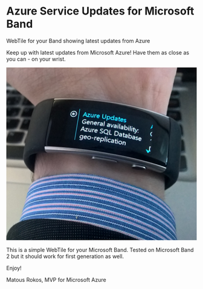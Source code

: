# Azure Service Updates for Microsoft Band
WebTile for your Band showing latest updates from Azure

Keep up with latest updates from Microsoft Azure! Have them as close as you can - on your wrist. 

![alt tag](https://github.com/matousrokos/Azure-Service-Updates-for-MS-Band/blob/master/Images/WP_20151112_12_14_52_Rich%20(2).jpg)


This is a simple WebTile for your Microsoft Band. Tested on Microsoft Band 2 but it should work for first generation as well.

Enjoy!


Matous Rokos, MVP for Microsoft Azure
